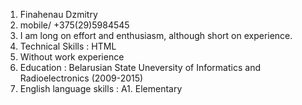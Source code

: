 1. Finahenau Dzmitry
2. mobile/ +375(29)5984545
3. I am long on effort and enthusiasm, although short on experience.
4. Technical Skills : HTML
5. Without work experience
6. Education : Belarusian State Uneversity of Informatics and Radioelectronics (2009-2015)
7. English language skills : А1. Elementary
